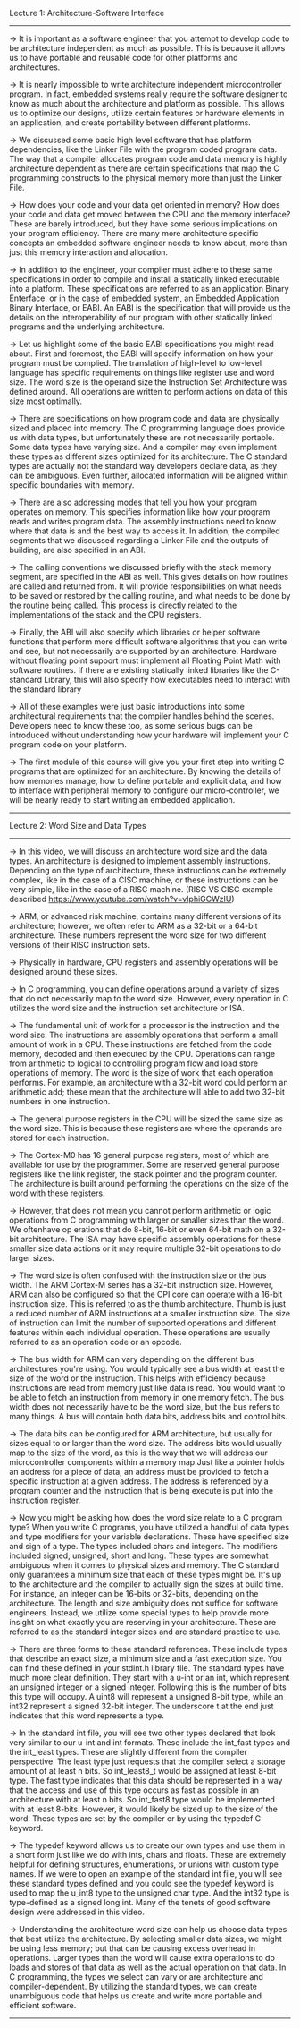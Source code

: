 
Lecture 1: Architecture-Software Interface
******************************************

-> It is important as a software engineer that you attempt to develop code to be architecture independent as much as possible. This is because it allows us to have portable and reusable code for other platforms and architectures.

-> It is nearly impossible to write architecture independent microcontroller program. In fact, embedded systems really require the software designer to know as much about the architecture and platform as possible. This allows us to optimize our designs, utilize certain features or hardware elements in an application, and create portability between different platforms.

-> We discussed some basic high level software that has platform dependencies, like the Linker File with the program coded program data. The way that a compiler allocates program code and data memory is highly architecture dependent as there are certain specifications that map the C programming constructs to the physical memory more than just the Linker File. 

-> How does your code and your data get oriented in memory? How does your code and data get moved between the CPU and the memory interface? These are barely introduced, but they have some serious implications on your program efficiency. There are many more architecture specific concepts an embedded software engineer needs to know about, more than just this memory interaction and allocation.

-> In addition to the engineer, your compiler must adhere to these same specifications in order to compile and install a statically linked executable into a platform. These specifications are referred to as an application Binary Enterface, or in the case of embedded system, an Embedded Application Binary Interface, or EABI. An EABI is the specification that will provide us the details on the interoperability of our program with other statically linked programs and the underlying architecture.

-> Let us highlight some of the basic EABI specifications you might read about. First and foremost, the EABI will specify information on how your program must be complied. The translation of high-level to low-level language has specific requirements on things like register use and word size. The word size is the operand size the Instruction Set Architecture was defined around. All operations are written to perform actions on data of this size most optimally.

-> There are specifications on how program code and data are physically sized and placed into memory. The C programming language does provide us with data types, but unfortunately these are not necessarily portable. Some data types have varying size. And a compiler may even implement these types as different sizes optimized for its architecture. The C standard types are actually not the standard way developers declare data, as they can be ambiguous. Even further, allocated information will be aligned within specific boundaries with memory.

-> There are also addressing modes that tell you how your program operates on memory. This specifies information like how your program reads and writes program data. The assembly instructions need to know where that data is and the best way to access it. In addition, the compiled segments that we discussed regarding a Linker File and the outputs of building, are also specified in an ABI. 

-> The calling conventions we discussed briefly with the stack memory segment, are specified in the ABI as well. This gives details on how routines are called and returned from. It will provide responsibilities on what needs to be saved or restored by the calling routine, and what needs to be done by the routine being called. This process is directly related to the implementations of the stack and the CPU registers. 

-> Finally, the ABI will also specify which libraries or helper software functions that perform more difficult software algorithms that you can write and see, but not necessarily are supported by an architecture. Hardware without floating point support must implement all Floating Point Math with software routines. If there are existing statically linked libraries like the C-standard Library, this will also specify how executables need to interact with the standard library

-> All of these examples were just basic introductions into some architectural requirements that the compiler handles behind the scenes. Developers need to know these too, as some serious bugs can be introduced without understanding how your hardware will implement your C program code on your platform.

-> The first module of this course will give you your first step into writing C programs that are optimized for an architecture. By knowing the details of how memories manage, how to define portable and explicit data, and how to interface with peripheral memory to configure our micro-controller, we will be nearly ready to start writing an embedded application.
*********************************************************************************************************************

Lecture 2: Word Size and Data Types
************************************
-> In this video, we will discuss an architecture word size and the data types. An architecture is designed to implement assembly instructions. Depending on    the type of architecture, these instructions can be extremely complex, like in the case of a CISC machine, or these instructions can be very simple, like in the case of a RISC machine. 
   (RISC VS CISC example described https://www.youtube.com/watch?v=vIphiGCWzIU)

-> ARM, or advanced risk machine, contains many different versions of its architecture; however, we often refer to ARM as a 32-bit or a 64-bit architecture. These numbers represent the word size for two different versions of their RISC instruction sets.
 
-> Physically in hardware, CPU registers and assembly operations will be designed around these sizes. 

-> In C programming, you can define operations around a variety of sizes that do not necessarily map to the word size. However, every operation in C utilizes the word size and the instruction set architecture or ISA. 
 
-> The fundamental unit of work for a processor is the instruction and the word size. The instructions are assembly operations that perform a small amount of work in a CPU. These instructions are fetched from the code memory, decoded and then executed by the CPU. Operations can range from arithmetic to logical to controlling program flow and load store operations of memory. The word is the size of work that each operation performs. For example, an architecture with a 32-bit word could perform an arithmetic add; these mean that the architecture will able to add two 32-bit numbers in one instruction.
 
-> The general purpose registers in the CPU will be sized the same size as the word size. This is because these registers are where the operands are stored for each instruction. 

-> The Cortex-M0 has 16 general purpose registers, most of which are available for use by the programmer. Some are reserved general purpose registers like the link register, the stack pointer and the program counter. The architecture is built around performing the operations on the size of the word with these registers. 

-> However, that does not mean you cannot perform arithmetic or logic operations from C programming with larger or smaller sizes than the word. We oftenhave op erations that do 8-bit, 16-bit or even 64-bit math on a 32-bit architecture. The ISA may have specific assembly operations for these smaller size data actions or it may require multiple 32-bit operations to do larger sizes. 

-> The word size is often confused with the instruction size or the bus width. The ARM Cortex-M series has a 32-bit instruction size. However, ARM can also be configured so that the CPI core can operate with a 16-bit instruction size. This is referred to as the thumb architecture. Thumb is just a reduced number of ARM instructions at a smaller instruction size. The size of instruction can limit the number of supported operations and different features       within each individual operation. These operations are usually referred to as an operation code or an opcode. 

-> The bus width for ARM can vary depending on the different bus architectures you're using. You would typically see a bus width at least the size of the word or the instruction. This helps with efficiency because instructions are read from memory just like data is read. You would want to be able to fetch an instruction from memory in one memory fetch. The bus width does not necessarily have to be the word size, but the bus refers to many things. A bus will contain both data bits, address bits and control bits. 

-> The data bits can be configured for ARM architecture, but usually for sizes equal to or larger than the word size. 
   The address bits would usually map to the size of the word, as this is the way that we will address our microcontroller components within a memory map.Just like a pointer holds an address for a piece of data, an address must be provided to fetch a specific instruction at a given address. The address is referenced by a program counter and the instruction that is being execute is put into the instruction register. 

-> Now you might be asking how does the word size relate to a C program type? When you write C programs, you have utilized a handful of data types and type modifiers for your variable declarations. These have specified size and sign of a type. The types included chars and integers. The modifiers included signed, unsigned, short and long. These types are somewhat ambiguous when it comes to physical sizes and memory. The C standard only guarantees a minimum size that each of these types might be. It's up to the architecture and the compiler to actually sign the sizes at build time. For instance, an integer can be 16-bits or 32-bits, depending on the architecture. The length and size ambiguity does not suffice for software engineers. Instead, we utilize some special types to help provide more insight on what exactly you are reserving in your architecture. These are referred to as the standard integer sizes and are standard practice to use. 

-> There are three forms to these standard references. These include types that describe an exact size, a minimum size and a fast execution size. You can find these defined in your stdint.h library file. The standard types have much more clear definition. They start with a u-int or an int, which represent an unsigned integer or a signed integer. 
   Following this is the number of bits this type will occupy. A uint8 will represent a unsigned 8-bit type, while an int32 represent a signed 32-bit integer. The underscore t at the end just indicates that this word represents a type. 

-> In the standard int file, you will see two other types declared that look very similar to our u-int and int formats. These include the int_fast types and the int_least types. These are slightly different from the compiler perspective. The least type just requests that the compiler select a storage amount of at least n bits. So int_least8_t would be assigned at least 8-bit type. The fast type indicates that this data should be represented in a way that the    access and use of this type occurs as fast as possible in an architecture with at least n bits. So int_fast8 type would be implemented with at least 8-bits. However, it would likely be sized up to the size of the word. These types are set by the compiler or by using the typedef C keyword. 

-> The typedef keyword allows us to create our own types and use them in a short form just like we do with ints, chars and floats. These are extremely helpful for defining structures, enumerations, or unions with custom type names. If we were to open an example of the standard int file, you will see these standard types defined and you could see the typedef keyword is used to map the u_int8 type to the unsigned char type. And the int32 type is type-defined as a signed long int. Many of the tenets of good software design were addressed in this video. 

-> Understanding the architecture word size can help us choose data types that best utilize the architecture. By selecting smaller data sizes, we might be using less memory; but that can be causing excess overhead in operations. Larger types than the word will cause extra operations to do loads and stores of that data as well as the actual operation on that data. In C programming, the types we select can vary or are architecture and compiler-dependent. By utilizing the standard types, we can create unambiguous code that helps us create and write more portable and efficient software.
*********************************************************************************************************************
